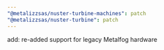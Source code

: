 ```yaml
---
"@metalizzsas/nuster-turbine-machines": patch
"@metalizzsas/nuster-turbine": patch
---
```


add: re-added support for legacy Metalfog hardware
